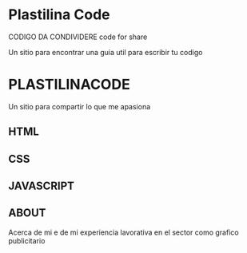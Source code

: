 # Plastilina Code
CODIGO DA CONDIVIDERE
code for share



Un sitio para encontrar una guia util para escribir tu codigo

# PLASTILINACODE
Un sitio para compartir lo que me apasiona

## HTML


## CSS


## JAVASCRIPT


## ABOUT
Acerca de mi e de mi experiencia lavorativa en el sector
como grafico publicitario
